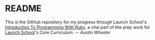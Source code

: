 # README #
This is the GitHub repository for my progress through Launch School's [Introduction To Programming With Ruby](https://launchschool.com/books/ruby/), a vital part of the prep work for [Launch School](http://www.launchschool.com/)'s Core Curriculum.
-- *Austin Wheeler*